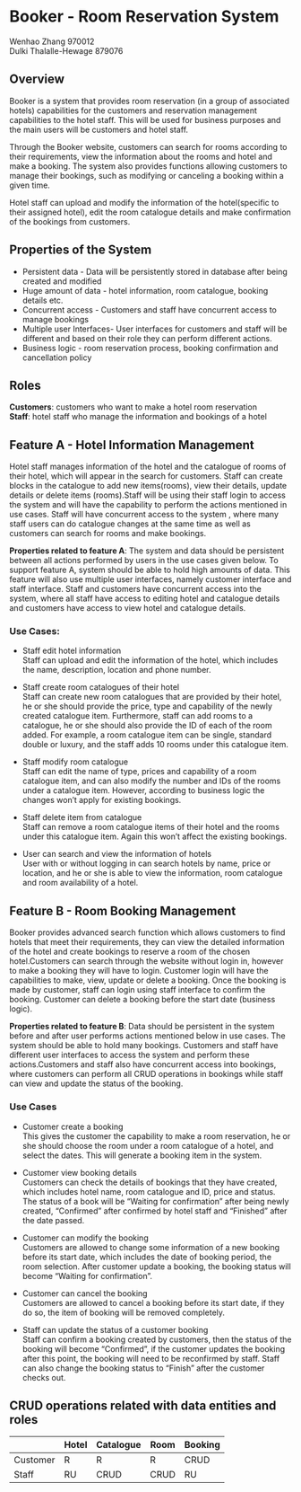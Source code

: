 # Booker - Room Reservation System
Wenhao Zhang 970012  
Dulki Thalalle-Hewage 879076

## Overview
Booker is a system that provides room reservation (in a group of associated hotels) capabilities for the customers and reservation management capabilities to the hotel staff. This will be used for business purposes and the main users will be customers and hotel staff.

Through the Booker website, customers can search for rooms according to their requirements, view the information about the rooms and hotel and make a booking. The system also provides functions allowing customers to manage their bookings, such as modifying or canceling a booking within a given time.

Hotel staff can upload and modify the information of the hotel(specific to their assigned hotel), edit the room catalogue details and make confirmation of the bookings from customers.

## Properties of the System
* Persistent data - Data will be persistently stored in database after being created and modified
* Huge amount of data - hotel information, room catalogue, booking details etc.
* Concurrent access - Customers and staff have concurrent access to manage bookings
* Multiple user Interfaces- User interfaces for customers and staff will be different and based on their role they can perform different actions.
* Business logic - room reservation process, booking confirmation and cancellation policy

## Roles
**Customers**: customers who want to make a hotel room reservation  
**Staff**: hotel staff who manage the information and bookings of a hotel


## Feature A - Hotel Information Management

Hotel staff manages information of the hotel and the catalogue of rooms of their hotel, which will appear in the search for customers. Staff can create blocks in the catalogue to add new items(rooms), view their details, update details or delete items (rooms).Staff will be using their staff login to access the system and will have the capability to perform the actions mentioned in use cases. Staff will have concurrent access to the system , where many staff users can do catalogue changes at the same time as well as customers can search for rooms and make bookings.  

**Properties related to feature A**: The system and data should be persistent between all actions performed by users in the use cases given below. To support feature A, system should be able to hold high amounts of data. This feature will also use multiple user interfaces, namely customer interface and staff interface. Staff and customers have concurrent access into the system, where all staff have access to editing hotel and catalogue details and customers have access to view hotel and catalogue details.


### Use Cases:
* Staff edit hotel information  
Staff can upload and edit the information of the hotel, which includes the name, description, location and phone number.

* Staff create room catalogues of their hotel  
Staff can create new room catalogues that are provided by their hotel, he or she should provide the price, type and capability of the newly created catalogue item. Furthermore, staff can add rooms to a catalogue, he or she should also provide the ID of each of the room added. For example, a room catalogue item can be single, standard double or luxury, and the staff adds 10 rooms under this catalogue item.

* Staff modify room catalogue  
Staff can edit the name of type, prices and capability of a room catalogue item, and can also modify the number and IDs of the rooms under a catalogue item.  However, according to business logic the changes won’t apply for existing bookings.

* Staff delete item from catalogue  
Staff can remove a room catalogue items of their hotel and the rooms under this catalogue item. Again this won’t affect the existing bookings.

* User can search and view the information of hotels  
User with or without logging in can search hotels by name, price or location, and he or she is able to view the information, room catalogue and room availability of a hotel.

## Feature B - Room Booking Management
Booker provides advanced search function which allows customers to find hotels that meet their requirements, they can view the detailed information of the hotel and create bookings to reserve a room of the chosen hotel.Customers can search through the website without login in, however to make a booking they will have to login. Customer login will have the capabilities to make, view, update or delete a booking. Once the booking is made by customer, staff can login using staff interface to confirm the booking. Customer can delete a booking before the start date (business logic).  

**Properties related to feature B**: Data should be persistent in the system before and after user performs actions mentioned below in use cases. The system should be able to hold many bookings. Customers and staff have different user interfaces to access the system and perform these actions.Customers and staff also have concurrent access into bookings, where customers can perform all CRUD operations in bookings while staff can view and update the status of the booking.

### Use Cases
* Customer create a booking  
This gives the customer the capability to make a room reservation, he or she should choose the room under a room catalogue of a hotel, and select the dates. This will generate a booking item in the system.

* Customer view booking details  
Customers can check the details of bookings that they have created, which includes hotel name, room catalogue and ID, price and status. The status of a book will be “Waiting for confirmation” after being newly created, “Confirmed” after confirmed by hotel staff and “Finished” after the date passed.

* Customer can modify the booking  
Customers are allowed to change some information of a new booking before its start date, which includes the date of booking period, the room selection. After customer update a booking, the booking status will become “Waiting for confirmation”.  

* Customer can cancel the booking  
Customers are allowed to cancel a booking before its start date, if they do so, the item of booking will be removed completely.

* Staff can update the status of a customer booking  
Staff can confirm a booking created by customers, then the status of the booking will become “Confirmed”, if the customer updates the booking after this point, the booking will need to be reconfirmed by staff. Staff can also change the booking status to “Finish” after the customer checks out.



## CRUD operations related with data entities and roles

|          | Hotel | Catalogue | Room | Booking |
| -------- | ----- | --------- | ---- | ------- |
| Customer | R     | R         | R    | CRUD    |
| Staff    | RU    | CRUD      | CRUD | RU      |
